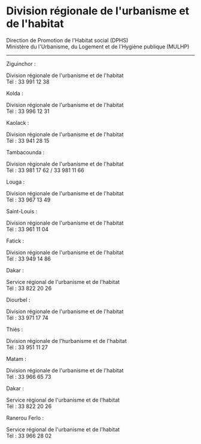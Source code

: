 # Division régionale de l'urbanisme et de l'habitat

Direction de Promotion de l'Habitat social (DPHS)  
Ministère du l'Urbanisme, du Logement et de l'Hygiène publique (MULHP)  

-----------------------------------------------------------------------------------------------------------------------------

Ziguinchor :  
  
Division régionale de l'urbanisme et de l'habitat  
Tél : 33 991 12 38  
  
  
Kolda :  
  
Division régionale de l'urbanisme et de l'habitat  
Tél : 33 996 12 31  
  
  
Kaolack :  
  
Division régionale de l'urbanisme et de l'habitat  
Tél : 33 941 28 15  
  
  
Tambacounda :  
  
Division régionale de l'urbanisme et de l'habitat  
Tél : 33 981 17 62 / 33 981 11 66  
  
  
Louga :  
  
Division régionale de l'urbanisme et de l'habitat  
Tél : 33 967 13 49  
  
  
Saint-Louis :  
  
Division régionale de l'urbanisme et de l'habitat  
Tél : 33 961 11 04  
  
  
Fatick :  
  
Division régionale de l'urbanisme et de l'habitat  
Tél : 33 949 14 86  
  
  
Dakar :  
  
Service régional de l'urbanisme et de l'habitat  
Tél : 33 822 20 26  
  
  
Diourbel :  
  
Division régionale de l'urbanisme et de l'habitat  
Tél : 33 971 17 74  
  
  
Thiès :  
  
Division régionale de l'hurbanisme et de l'habitat  
Tél : 33 951 11 27  
  
  
Matam :  
  
Division régionale de l'urbanisme et de l'habitat  
Tél : 33 966 65 73  
  
  
Dakar :  
  
Service régional de l'urbanisme et de l'habitat  
Tél : 33 822 20 26  
  
  
Ranerou Ferlo :  
  
Service régional de l'urbanisme et de l'habitat  
Tél : 33 966 28 02